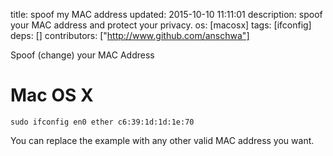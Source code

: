 title: spoof my MAC address
updated: 2015-10-10 11:11:01
description: spoof your MAC address and protect your privacy.
os: [macosx]
tags: [ifconfig]
deps: []
contributors: ["http://www.github.com/anschwa"] 


Spoof (change) your MAC Address

# Mac OS X
```
sudo ifconfig en0 ether c6:39:1d:1d:1e:70
```
You can replace the example with any other valid MAC address you want.
